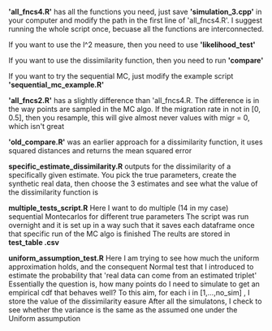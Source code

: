 
**'all_fncs4.R'** has all the functions you need, just save **'simulation_3.cpp'** in your computer and modify the path in the first line of 'all_fncs4.R'.
I suggest running the whole script once, becuase all the functions are interconnected.

If you want to use the l^2 measure, then you need to use **'likelihood_test'**

If you want to use the dissimilarity function, then you need to run **'compare'**

If you want to try the sequential MC, just modify the example script **'sequential_mc_example.R'**

**'all_fncs2.R'** has a slightly difference than 'all_fncs4.R.
The difference is in the way points are sampled in the MC algo.
If the migration rate in not in [0, 0.5], then you resample,
this will give almost never values with migr = 0, which isn't great

**'old_compare.R'** was an earlier approach for a dissimilarity function, it uses squared distances
and returns the mean squared error

**specific_estimate_dissimilarity.R**
outputs for the dissimilarity of
a specifically given estimate.
You pick the true parameters, create the synthetic real data, then choose the 3 estimates
and see what the value of the dissimilarity function is

**multiple_tests_script.R** Here I want to do multiple (14 in my case) sequential Montecarlos
for different true parameters
 The script was run overnight and it is set up in a way such that it
 saves each dataframe once that specific run of the MC algo is finished
 The reults are stored in **test_table .csv**
 
**uniform_assumption_test.R**  Here I am trying to see how much the uniform approximation holds, and the consequent
 Normal test that I introduced to estimate the probability that 'real data can come
from an estimated triplet'
Essentially the question is, how many points do I need to simulate to get an empirical cdf that behaves well?
 To this aim, for each i in [1,...,no_sim] , I store the value of the dissimilarity easure
 After all the simulatons, I check to see whether the variance is the same
 as the assumed one under the Uniform assumpution

